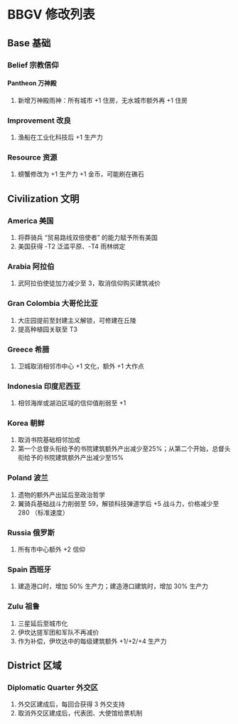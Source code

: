 # BBGV 修改列表

## Base 基础

### Belief 宗教信仰

#### Pantheon 万神殿

1. 新增万神殿雨神：所有城市 +1 住房，无水城市额外再 +1 住房

### Improvement 改良

1. 渔船在工业化科技后 +1 生产力

### Resource 资源

1. 螃蟹修改为 +1 生产力 +1 金币，可能刷在礁石

## Civilization 文明

### America 美国

1. 将莽骑兵 “贸易路线双倍使者” 的能力赋予所有美国
2. 美国获得 -T2 泛滥平原、-T4 雨林绑定

### Arabia 阿拉伯

1. 武阿拉伯使徒加力减少至 3，取消信仰购买建筑减价

### Gran Colombia 大哥伦比亚

1. 大庄园提前至封建主义解锁，可修建在丘陵
2. 提高种植园关联至 T3

### Greece 希腊

1. 卫城取消相邻市中心 +1 文化，额外 +1 大作点

### Indonesia 印度尼西亚

1. 相邻海岸或湖泊区域的信仰值削弱至 +1

### Korea 朝鲜

1. 取消书院基础相邻加成
2. 第一个总督头衔给予的书院建筑额外产出减少至25%；从第二个开始，总督头衔给予的书院建筑额外产出减少至15%

### Poland 波兰

1. 遗物的额外产出延后至政治哲学
2. 翼骑兵基础战斗力削弱至 59，解锁科技弹道学后 +5 战斗力，价格减少至 280 （标准速度）

### Russia 俄罗斯

1. 所有市中心额外 +2 信仰

### Spain 西班牙

1. 建造港口时，增加 50% 生产力；建造港口建筑时，增加 30% 生产力

### Zulu 祖鲁

1. 三星延后至城市化
2. 伊坎达搓军团和军队不再减价
3. 作为补偿，伊坎达中的每级建筑额外 +1/+2/+4 生产力

## District 区域

### Diplomatic Quarter 外交区

1. 外交区建成后，每回合获得 3 外交支持
2. 取消外交区建成后，代表团、大使馆给票机制